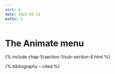 ```yaml
---
sort: 6
date: 2022-03-11
maths: 1
---
```


# The Animate menu

{% include chap-5/section-1/sub-section-6.html %}

{% bibliography --cited %}

